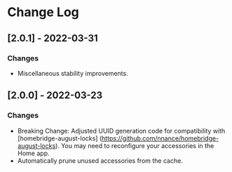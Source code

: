 # Change Log
## [2.0.1] - 2022-03-31
### Changes
- Miscellaneous stability improvements.

## [2.0.0] - 2022-03-23
### Changes
- Breaking Change: Adjusted UUID generation code for compatibility with [homebridge-august-locks]
  (https://github.com/nnance/homebridge-august-locks). You may need to reconfigure your accessories in the Home app.
- Automatically prune unused accessories from the cache.
